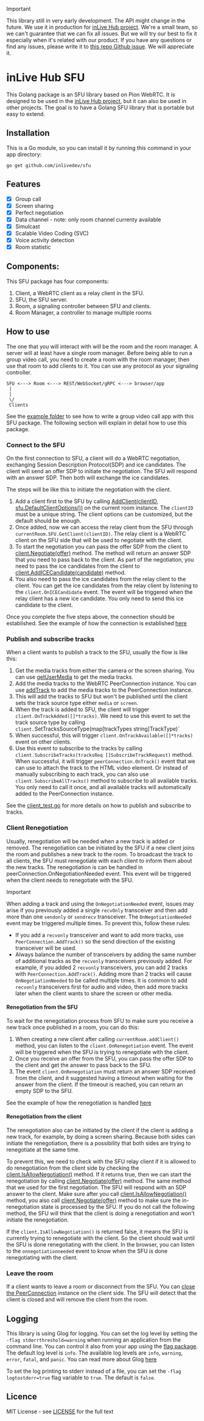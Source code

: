 
> [!IMPORTANT]  
> This library still in very early development. The API might change in the future. We use it in production for [inLive Hub project](https://inlive.app/realtime-interactive). We're a small team, so we can't guarantee that we can fix all issues. But we will try our best to fix it especially when it's related with our product. If you have any questions or find any issues, please write it to [this repo Github issue](https://github.com/inlivedev/sfu/issues). We will appreciate it.

# inLive Hub SFU

This Golang package is an SFU library based on Pion WebRTC. It is designed to be used in the [inLive Hub project](https://inlive.app/realtime-interactive), but it can also be used in other projects. The goal is to have a Golang SFU library that is portable but easy to extend.

## Installation
This is a Go module, so you can install it by running this command in your app directory:
```
go get github.com/inlivedev/sfu
```



## Features
- [x] Group call
- [x] Screen sharing
- [x] Perfect negotiation
- [x] Data channel - note: only room channel currenty available
- [x] Simulcast 
- [x] Scalable Video Coding (SVC)
- [x] Voice activity detection
- [x] Room statistic

## Components:
This SFU package has four components:

1. Client, a WebRTC client as a relay client in the SFU.
2. SFU, the SFU server.
3. Room, a signaling controller between SFU and clients.
4. Room Manager, a controller to manage multiple rooms

## How to use
The one that you will interact with will be the room and the room manager. A server will at least have a single room manager. Before being able to run a group video call, you need to create a room with the room manager, then use that room to add clients to it. You can use any protocol as your signaling controller. 
```
SFU <---> Room <---> REST/WebSocket/gRPC <---> browser/app
 |
 |
 \/
 Clients
```

See the [example folder](./examples/) to see how to write a group video call app with this SFU package. The following section will explain in detail how to use this package.


### Connect to the SFU
On the first connection to SFU, a client will do a WebRTC negotiation, exchanging Session Description Protocol(SDP) and ice candidates. The client will send an offer SDP to initiate the negotiation. The SFU will respond with an answer SDP. Then both will exchange the ice candidates. 

The steps will be like this to initiate the negotiation with the client.
1. Add a client first to the SFU by calling [AddClient(clientID, sfu.DefaultClientOptions())](./room.go#L133) on the current room instance. The `clientID` must be a unique string. The client options can be customized, but the default should be enough.
2. Once added, now we can access the relay client from the SFU through `currentRoom.SFU.GetClient(clientID)`. The relay client is a WebRTC client on the SFU side that will be used to negotiate with the client.
3. To start the negotiation you can pass the offer SDP from the client to [client.Negotiate(offer)](./client.go#L113) method. The method will return an answer SDP that you need to pass back to the client.
As part of the negotiation, you need to pass the ice candidates from the client to [client.AddICECandidate(candidate)](./client.go#L353) method. 
4. You also need to pass the ice candidates from the relay client to the client. You can get the ice candidates from the relay client by listening to the `client.OnICECandidate` event. The event will be triggered when the relay client has a new ice candidate. You only need to send this ice candidate to the client.

Once you complete the five steps above, the connection should be established. See the example of how the connection is established [here](./examples/http-websocket/main.go#L91)

### Publish and subscribe tracks
When a client wants to publish a track to the SFU, usually the flow is like this:
1. Get the media tracks from either the camera or the screen sharing. You can use [getUserMedia](https://developer.mozilla.org/en-US/docs/Web/API/MediaDevices/getUserMedia) to get the media tracks.
2. Add the media tracks to the WebRTC PeerConnection instance. You can use [addTrack](https://developer.mozilla.org/en-US/docs/Web/API/RTCPeerConnection/addTrack) to add the media tracks to the PeerConnection instance.
3. This will add the tracks to SFU but won't be published until the client sets the track source type either `media` or `screen`.
4. When the track is added to SFU, the client will trigger `client.OnTrackAdded([]*tracks)`. We need to use this event to set the track source type by calling `client.`SetTracksSourceType(map[trackTypes string]TrackType)`
5. When successful, this will trigger `client.OnTrackAvailable([]*tracks)` event on other clients.
6. Use this event to subscribe to the tracks by calling `client.SubscribeTracks(tracksReq []SubscribeTrackRequest)` method. When successful, it will trigger `peerConnection.OnTrack()` event that we can use to attach the track to the HTML video element. Or instead of manually subscribing to each track, you can also use `client.SubscribeAllTracks()` method to subscribe to all available tracks. You only need to call it once, and all available tracks will automatically added to the PeerConnection instance.

See the [client_test.go](./client_test.go) for more details on how to publish and subscribe to tracks.


### Client Renegotiation
Usually, renegotiation will be needed when a new track is added or removed. The renegotiation can be initiated by the SFU if a new client joins the room and publishes a new track to the room. To broadcast the track to all clients, the SFU must renegotiate with each client to inform them about the new tracks. The renegotiation is can be handled in peerConnection.OnNegotiationNeeded event. This event will be triggered when the client needs to renegotiate with the SFU.

> [!IMPORTANT]
> When adding a track and using the `OnNegotiationNeeded` event, issues may arise if you previously added a single `recvOnly` transceiver and then add more than one `sendonly` or `sendrecv` transceiver. The `OnNegotiationNeeded` event may be triggered multiple times. To prevent this, follow these rules:
> - If you add a `recvonly` transceiver and want to add more tracks, use `PeerConnection.AddTrack()` so the send direction of the existing transceiver will be used.
> - Always balance the number of transceivers by adding the same number of additional tracks as the `recvonly` transceivers previously added. For example, if you added 2 `recvonly` transceivers, you can add 2 tracks with `PeerConnection.AddTrack()`. Adding more than 2 tracks will cause `OnNegotiationNeeded` to be called multiple times. It is common to add `recvonly` transceivers first for audio and video, then add more tracks later when the client wants to share the screen or other media.
  
#### Renegotiation from the SFU
To wait for the renegotiation process from SFU to make sure you receive a new track once published in a room, you can do this:
1. When creating a new client after calling `currentRoom.addClient()` method, you can listen to the `client.OnRenegotiation` event. The event will be triggered when the SFU is trying to renegotiate with the client.
2. Once you receive an offer from the SFU, you can pass the offer SDP to the client and get the answer to pass back to the SFU. 
3. The event `client.OnRenegotiation` must return an answer SDP received from the client, and it suggested having a timeout when waiting for the answer from the client. If the timeout is reached, you can return an empty  SDP to the SFU. 

See the example of how the renegotiation is handled [here](./examples/http-websocket/main.go#L113)

#### Renegotiation from the client
The renegotiation also can be initiated by the client if the client is adding a new track, for example, by doing a screen sharing. Because both sides can initiate the renegotiation, there is a possibility that both sides are trying to renegotiate at the same time. 

To prevent this, we need to check with the SFU relay client if it is allowed to do renegotiation from the client side by checking the [client.IsAllowNegotiation()](./client.go#L103) method. If it returns true, then we can start the renegotiation by calling [client.Negotiate(offer)](./client.go#L113) method. The same method that we used for the first negotiation. The SFU will respond with an SDP answer to the client. Make sure after you call [client.IsAllowNegotiation()](./client.go#L1o3) method, you also call [client.Negotiate(offer)](./client.go#L113) method to make sure the in-renegotiation state is processed by the SFU. If you do not call the following method, the SFU will think that the client is doing a renegotiation and won't initiate the renegotiation.

If the `client.IsAllowNegotiation()` is returned false, it means the SFU is currently trying to renegotiate with the client. So the client should wait until the SFU is done renegotiating with the client. In the browser, you can listen to the `onnegotiationneeded` event to know when the SFU is done renegotiating with the client.

### Leave the room
If a client wants to leave a room or disconnect from the SFU. You can [close the PeerConnection](https://developer.mozilla.org/en-US/docs/Web/API/RTCPeerConnection/close) instance on the client side. The SFU will detect that the client is closed and will remove the client from the room.

## Logging
This library is using Glog for logging. You can set the log level by setting the `-flag stderrthreshold=warning` when running an application from the command line. You can control it also from your app using the [flag package](https://pkg.go.dev/flag). The default log level is `info`. The available log levels are `info`, `warning`, `error`, `fatal`, and `panic`. You can read more about Glog [here](https://pkg.go.dev/github.com/golang/glog)

To set the log printing to stderr instead of a file, you can set the `-flag logtostderr=true` flag variable to `true`. The default is `false`.

## Licence
MIT License - see [LICENSE](./LICENSE) for the full text